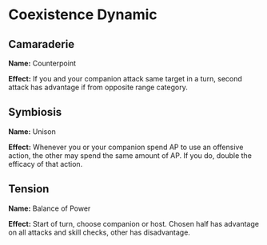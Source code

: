 # Coexistence Dynamic

## Camaraderie

**Name:** Counterpoint

**Effect:** If you and your companion attack same target in a turn, second attack has advantage if from opposite range category.

## Symbiosis

**Name:** Unison

**Effect:** Whenever you or your companion spend AP to use an offensive action, the other may spend the same amount of AP. If you do, double the efficacy of that action.

## Tension

**Name:** Balance of Power

**Effect:** Start of turn, choose companion or host. Chosen half has advantage on all attacks and skill checks, other has disadvantage.
